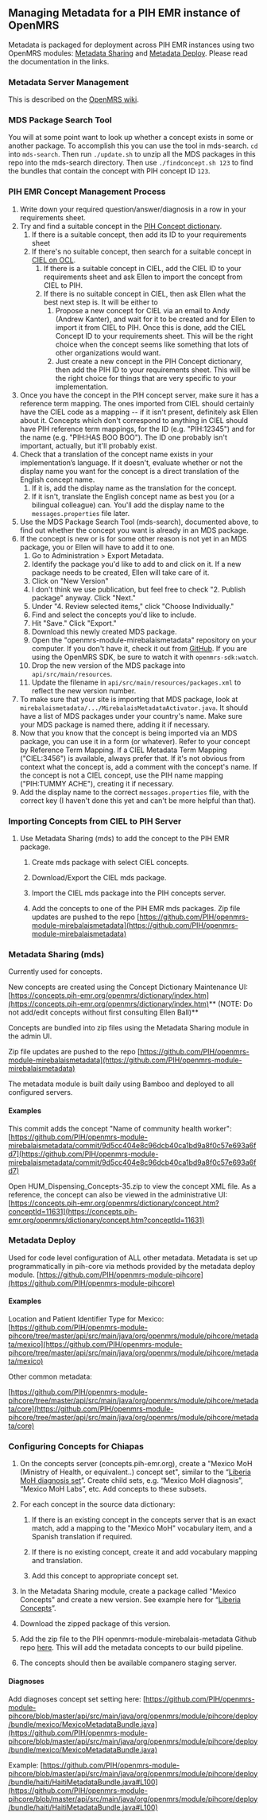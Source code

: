 ## Managing Metadata for a PIH EMR instance of OpenMRS

Metadata is packaged for deployment across PIH EMR instances using two OpenMRS modules: [Metadata Sharing](https://wiki.openmrs.org/display/docs/Metadata+Sharing+Module) and [Metadata Deploy](https://wiki.openmrs.org/display/docs/Metadata+Deploy+Module). Please read the documentation in the links.

### Metadata Server Management

This is described on the [OpenMRS wiki](https://wiki.openmrs.org/display/docs/Metadata+Server+Management).

### MDS Package Search Tool

You will at some point want to look up whether a concept exists in some or
another package.
To accomplish this you can use the tool in mds-search. `cd` into `mds-search`.
Then run `./update.sh` to unzip all the MDS packages in this repo into the
mds-search directory. Then use `./findconcept.sh 123` to find the bundles
that contain the concept with PIH concept ID `123`.

### PIH EMR Concept Management Process

1. Write down your required question/answer/diagnosis in a row in your requirements sheet.
1. Try and find a suitable concept in the [PIH Concept dictionary](http://concepts.pih-emr.org/).
    1. If there is a suitable concept, then add its ID to your requirements sheet
    1. If there's no suitable concept, then search for a suitable concept in [CIEL on OCL](https://openconceptlab.org/search/?source=CIEL&q=).
        1. If there is a suitable concept in CIEL, add the CIEL ID to your requirements sheet and ask Ellen to import the concept from CIEL to PIH.
        1. If there is no suitable concept in CIEL, then ask Ellen what the best next step is. It will be either to
            1. Propose a new concept for CIEL via an email to Andy (Andrew Kanter), and wait for it to be created and for Ellen to import it from CIEL to PIH. Once this is done, add the CIEL Concept ID to your requirements sheet. This will be the right choice when the concept seems like something that lots of other organizations would want.
            1. Just create a new concept in the PIH Concept dictionary, then add the PIH ID to your requirements sheet. This will be the right choice for things that are very specific to your implementation.
1. Once you have the concept in the PIH concept server, make sure it has a reference term mapping. The ones imported from CIEL should certainly have the CIEL code as a mapping -- if it isn't present, definitely ask Ellen about it. Concepts which don't correspond to anything in CIEL should have PIH reference term mappings, for the ID (e.g. "PIH:12345") and for the name (e.g. "PIH:HAS BOO BOO"). The ID one probably isn't important, actually, but it'll probably exist.
1. Check that a translation of the concept name exists in your implementation’s language. If it doesn't, evaluate whether or not the display name you want for the concept is a direct translation of the English concept name.
    1. If it is, add the display name as the translation for the concept.
    1. If it isn't, translate the English concept name as best you (or a bilingual colleague) can. You'll add the display name to the `messages.properties` file later.
1. Use the MDS Package Search Tool (mds-search), documented above, to find out whether the concept you want is already in an MDS package.
1. If the concept is new or is for some other reason is not yet in an MDS package, you or Ellen will have to add it to one.
    1. Go to Administration > Export Metadata.
    1. Identify the package you'd like to add to and click on it. If a new package needs to be created, Ellen will take care of it.
    1. Click on "New Version"
    1. I don't think we use publication, but feel free to check "2. Publish package" anyway. Click "Next."
    1. Under "4. Review selected items," click "Choose Individually."
    1. Find and select the concepts you'd like to include.
    1. Hit "Save." Click "Export."
    1. Download this newly created MDS package.
    1. Open the "openmrs-module-mirebalaismetadata" repository on your computer. If you don't have it, check it out from [GitHub](https://github.com/PIH/openmrs-module-mirebalaismetadata). If you are using the OpenMRS SDK, be sure to watch it with `openmrs-sdk:watch`.
    1. Drop the new version of the MDS package into `api/src/main/resources`.
    1. Update the filename in `api/src/main/resources/packages.xml` to reflect the new version number.
1. To make sure that your site is importing that MDS package, look at `mirebalaismetadata/.../MirebalaisMetadataActivator.java`. It should have a list of MDS packages under your country's name. Make sure your MDS package is named there, adding it if necessary.
1. Now that you know that the concept is being imported via an MDS package, you can use it in a form (or whatever). Refer to your concept by Reference Term Mapping. If a CIEL Metadata Term Mapping ("CIEL:3456") is available, always prefer that. If it's not obvious from context what the concept is, add a comment with the concept's name. If the concept is not a CIEL concept, use the PIH name mapping ("PIH:TUMMY ACHE"), creating it if necessary.
1. Add the display name to the correct `messages.properties` file, with the correct key (I haven't done this yet and can't be more helpful than that).


### Importing Concepts from CIEL to PIH Server

1. Use Metadata Sharing (mds) to add the concept to the PIH EMR package.  

    1. Create mds package with select CIEL concepts.  

    1. Download/Export the CIEL mds package.

    1. Import the CIEL mds package into the PIH concepts server.

    1. Add the concepts to one of the PIH EMR mds packages.  Zip file updates are pushed to the repo [https://github.com/PIH/openmrs-module-mirebalaismetadata](https://github.com/PIH/openmrs-module-mirebalaismetadata)

### Metadata Sharing (mds)

Currently used for concepts. 

New concepts are created using the Concept Dictionary Maintenance UI: [https://concepts.pih-emr.org/openmrs/dictionary/index.htm](https://concepts.pih-emr.org/openmrs/dictionary/index.htm)** (NOTE: Do not add/edit concepts without first consulting Ellen Ball)**

Concepts are bundled into zip files using the Metadata Sharing module in the admin UI.

Zip file updates are pushed to the repo [https://github.com/PIH/openmrs-module-mirebalaismetadata](https://github.com/PIH/openmrs-module-mirebalaismetadata)

The metadata module is built daily using Bamboo and deployed to all configured servers.

#### Examples

This commit adds the concept "Name of community health worker": [https://github.com/PIH/openmrs-module-mirebalaismetadata/commit/9d5cc404e8c96dcb40ca1bd9a8f0c57e693a6fd7](https://github.com/PIH/openmrs-module-mirebalaismetadata/commit/9d5cc404e8c96dcb40ca1bd9a8f0c57e693a6fd7)

Open HUM_Dispensing_Concepts-35.zip to view the concept XML file. As a reference, the concept can also be viewed in the administrative UI: [https://concepts.pih-emr.org/openmrs/dictionary/concept.htm?conceptId=11631](https://concepts.pih-emr.org/openmrs/dictionary/concept.htm?conceptId=11631)

### Metadata Deploy

Used for code level configuration of ALL other metadata. Metadata is set up programmatically in pih-core via methods provided by the metadata deploy module. [https://github.com/PIH/openmrs-module-pihcore](https://github.com/PIH/openmrs-module-pihcore)

#### Examples

Location and Patient Identifier Type for Mexico: [https://github.com/PIH/openmrs-module-pihcore/tree/master/api/src/main/java/org/openmrs/module/pihcore/metadata/mexico](https://github.com/PIH/openmrs-module-pihcore/tree/master/api/src/main/java/org/openmrs/module/pihcore/metadata/mexico)

Other common metadata:

[https://github.com/PIH/openmrs-module-pihcore/tree/master/api/src/main/java/org/openmrs/module/pihcore/metadata/core](https://github.com/PIH/openmrs-module-pihcore/tree/master/api/src/main/java/org/openmrs/module/pihcore/metadata/core)

### Configuring Concepts for Chiapas

1. On the concepts server (concepts.pih-emr.org), create a "Mexico MoH (Ministry of Health, or equivalent..) concept set", similar to the “[Liberia MoH diagnosis set](https://concepts.pih-emr.org/openmrs/dictionary/concept.htm?conceptId=10595)”. Create child sets, e.g. “Mexico MoH diagnosis”, “Mexico MoH Labs”, etc. Add concepts to these subsets.

2. For each concept in the source data dictionary:

    1. If there is an existing concept in the concepts server that is an exact match, add a mapping to the "Mexico MoH" vocabulary item, and a Spanish translation if required.

    2. If there is no existing concept, create it and add vocabulary mapping and translation.

    3. Add this concept to appropriate concept set.

3. In the Metadata Sharing module, create a package called "Mexico Concepts" and create a new version. See example here for “[Liberia Concepts](https://concepts.pih-emr.org/openmrs/module/metadatasharing/export/details.form?group=c0dc491e-a26e-4dee-99c4-c4dc5cb2e787)”.

4. Download the zipped package of this version.

5. Add the zip file to the PIH openmrs-module-mirebalais-metadata Github repo [here](https://github.com/PIH/openmrs-module-mirebalaismetadata/tree/master/api/src/main/resources). This will add the metadata concepts to our build pipeline.

6. The concepts should then be available companero staging server.

#### Diagnoses

Add diagnoses concept set setting here: [https://github.com/PIH/openmrs-module-pihcore/blob/master/api/src/main/java/org/openmrs/module/pihcore/deploy/bundle/mexico/MexicoMetadataBundle.java](https://github.com/PIH/openmrs-module-pihcore/blob/master/api/src/main/java/org/openmrs/module/pihcore/deploy/bundle/mexico/MexicoMetadataBundle.java)

Example: [https://github.com/PIH/openmrs-module-pihcore/blob/master/api/src/main/java/org/openmrs/module/pihcore/deploy/bundle/haiti/HaitiMetadataBundle.java#L100](https://github.com/PIH/openmrs-module-pihcore/blob/master/api/src/main/java/org/openmrs/module/pihcore/deploy/bundle/haiti/HaitiMetadataBundle.java#L100)
